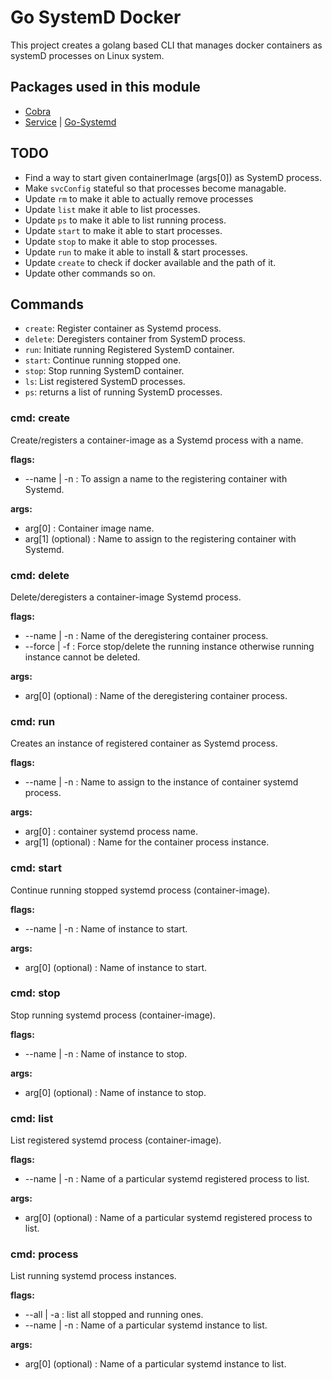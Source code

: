 # Go SystemD Docker

This project creates a golang based CLI that manages docker containers as systemD processes on Linux system.

## Packages used in this module

- [Cobra](https://pkg.go.dev/github.com/spf13/cobra)
- [Service](https://pkg.go.dev/github.com/kardianos/service@v1.2.2) | [Go-Systemd](https://pkg.go.dev/github.com/iguanesolutions/go-systemd/v4#section-readme)

## TODO

- Find a way to start given containerImage (args[0]) as SystemD process.
- Make `svcConfig` stateful so that processes become managable.
- Update `rm` to make it able to actually remove processes
- Update `list` make it able to list processes.
- Update `ps` to make it able to list running process.
- Update `start` to make it able to start processes.
- Update `stop` to make it able to stop processes.
- Update `run` to make it able to install & start processes.
- Update `create` to check if docker available and the path of it.
- Update other commands so on.

## Commands

- `create`: Register container as Systemd process.
- `delete`: Deregisters container from SystemD process.
- `run`: Initiate running Registered SystemD container.
- `start`: Continue running stopped one.
- `stop`: Stop running SystemD container.
- `ls`: List registered SystemD processes.
- `ps`: returns a list of running SystemD processes.

### cmd: create

Create/registers a container-image as a Systemd process with a name.

**flags:**

- --name | -n : To assign a name to the registering container with Systemd.

**args:**

- arg[0] : Container image name.
- arg[1] (optional) : Name to assign to the registering container with Systemd.

### cmd: delete

Delete/deregisters a container-image Systemd process.

**flags:**

- --name | -n : Name of the deregistering container process.
- --force | -f : Force stop/delete the running instance otherwise running instance cannot be deleted.

**args:**

- arg[0] (optional) : Name of the deregistering container process.

### cmd: run

Creates an instance of registered container as Systemd process.

**flags:**

- --name | -n : Name to assign to the instance of container systemd process.

**args:**

- arg[0] : container systemd process name.
- arg[1] (optional) : Name for the container process instance.

### cmd: start

Continue running stopped systemd process (container-image).

**flags:**

- --name | -n : Name of instance to start.

**args:**

- arg[0] (optional) : Name of instance to start.

### cmd: stop

Stop running systemd process (container-image).

**flags:**

- --name | -n : Name of instance to stop.

**args:**

- arg[0] (optional) : Name of instance to stop.

### cmd: list

List registered systemd process (container-image).

**flags:**

- --name | -n : Name of a particular systemd registered process to list.

**args:**

- arg[0] (optional) : Name of a particular systemd registered process to list.

### cmd: process

List running systemd process instances.

**flags:**

- --all | -a : list all stopped and running ones.
- --name | -n : Name of a particular systemd instance to list.

**args:**

- arg[0] (optional) : Name of a particular systemd instance to list.
